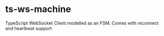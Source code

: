 # ts-ws-machine
TypeScript WebSocket Client modelled as an FSM. Comes with reconnect and heartbeat support
